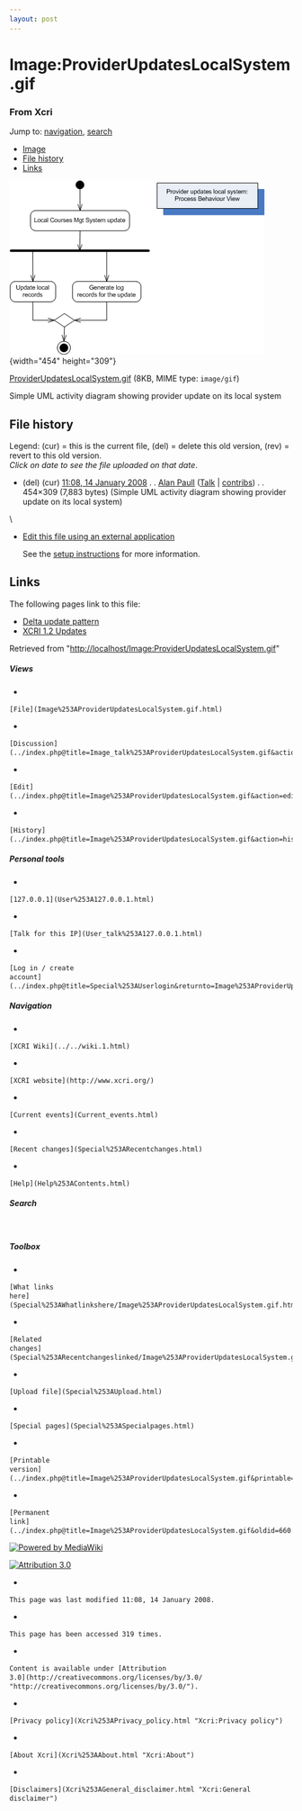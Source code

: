 ```yaml
---
layout: post
---
```


<script>
  (function(i,s,o,g,r,a,m){i['GoogleAnalyticsObject']=r;i[r]=i[r]||function(){
  (i[r].q=i[r].q||[]).push(arguments)},i[r].l=1*new Date();a=s.createElement(o),
  m=s.getElementsByTagName(o)[0];a.async=1;a.src=g;m.parentNode.insertBefore(a,m)
  })(window,document,'script','https://www.google-analytics.com/analytics.js','ga');

  ga('create', 'UA-73710929-3', 'auto');
  ga('send', 'pageview');

</script>







Image:ProviderUpdatesLocalSystem.gif 
====================================













### From Xcri 







Jump to:
[navigation](Image%253AProviderUpdatesLocalSystem.gif.html#column-one),
[search](Image%253AProviderUpdatesLocalSystem.gif.html#searchInput)



-   [Image](Image%253AProviderUpdatesLocalSystem.gif.html#file)
-   [File
    history](Image%253AProviderUpdatesLocalSystem.gif.html#filehistory)
-   [Links](Image%253AProviderUpdatesLocalSystem.gif.html#filelinks)



![Image:ProviderUpdatesLocalSystem.gif](../images/a/a8/ProviderUpdatesLocalSystem.gif){width="454"
height="309"}





[ProviderUpdatesLocalSystem.gif](../images/a/a8/ProviderUpdatesLocalSystem.gif "ProviderUpdatesLocalSystem.gif")‎
 (8KB, MIME type: `image/gif`)



Simple UML activity diagram showing provider update on its local system

File history 
------------

Legend: (cur) = this is the current file, (del) = delete this old
version, (rev) = revert to this old version.\
*Click on date to see the file uploaded on that date*.

-   (del) (cur) [11:08, 14 January
    2008](../images/a/a8/ProviderUpdatesLocalSystem.gif "/wiki/images/a/a8/ProviderUpdatesLocalSystem.gif") .
    . [Alan
    Paull](../index.php@title=User%253AAlan_Paull&action=edit.html "User:Alan Paull")
    ([Talk](../index.php@title=User_talk%253AAlan_Paull&action=edit.html "User talk:Alan Paull")
    |
    [contribs](Special%253AContributions/Alan_Paull.html "Special:Contributions/Alan Paull")) .
    . 454×309 (7,883 bytes) (Simple UML activity
    diagram showing provider update on its local system)

\
-   [Edit this file using an external
    application](../index.php@title=Image%253AProviderUpdatesLocalSystem.gif&action=edit&externaledit=true&mode=file "Image:ProviderUpdatesLocalSystem.gif")
    

    See the [setup
    instructions](http://meta.wikimedia.org/wiki/Help:External_editors "http://meta.wikimedia.org/wiki/Help:External_editors") for more information.

    

Links 
-----

The following pages link to this file:

-   [Delta update
    pattern](Delta_update_pattern.html "Delta update pattern")
-   [XCRI 1.2 Updates](XCRI_1.2_Updates.html "XCRI 1.2 Updates")



Retrieved from
"[http://localhost/Image:ProviderUpdatesLocalSystem.gif](Image%253AProviderUpdatesLocalSystem.gif.html)"

















##### Views



-   

    

    [File](Image%253AProviderUpdatesLocalSystem.gif.html)
-   

    

    [Discussion](../index.php@title=Image_talk%253AProviderUpdatesLocalSystem.gif&action=edit.html)
-   

    

    [Edit](../index.php@title=Image%253AProviderUpdatesLocalSystem.gif&action=edit.html)
-   

    

    [History](../index.php@title=Image%253AProviderUpdatesLocalSystem.gif&action=history.html)







##### Personal tools



-   

    

    [127.0.0.1](User%253A127.0.0.1.html)
-   

    

    [Talk for this IP](User_talk%253A127.0.0.1.html)
-   

    

    [Log in / create
    account](../index.php@title=Special%253AUserlogin&returnto=Image%253AProviderUpdatesLocalSystem.gif.html)











[](../../wiki.1.html "XCRI Wiki")





##### Navigation



-   

    

    [XCRI Wiki](../../wiki.1.html)
-   

    

    [XCRI website](http://www.xcri.org/)
-   

    

    [Current events](Current_events.html)
-   

    

    [Recent changes](Special%253ARecentchanges.html)
-   

    

    [Help](Help%253AContents.html)







##### Search





 









##### Toolbox



-   

    

    [What links
    here](Special%253AWhatlinkshere/Image%253AProviderUpdatesLocalSystem.gif.html)
-   

    

    [Related
    changes](Special%253ARecentchangeslinked/Image%253AProviderUpdatesLocalSystem.gif.html)
-   

    

    [Upload file](Special%253AUpload.html)
-   

    

    [Special pages](Special%253ASpecialpages.html)
-   

    

    [Printable
    version](../index.php@title=Image%253AProviderUpdatesLocalSystem.gif&printable=yes.html)
-   

    

    [Permanent
    link](../index.php@title=Image%253AProviderUpdatesLocalSystem.gif&oldid=660.html)















[![Powered by
MediaWiki](../skins/common/images/poweredby_mediawiki_88x31.png)](http://www.mediawiki.org/)





[![Attribution 3.0
](http://i.creativecommons.org/l/by/3.0/88x31.png)](http://creativecommons.org/licenses/by/3.0/)



-   

    

    This page was last modified 11:08, 14 January 2008.
-   

    

    This page has been accessed 319 times.
-   

    

    Content is available under [Attribution
    3.0](http://creativecommons.org/licenses/by/3.0/ "http://creativecommons.org/licenses/by/3.0/").
-   

    

    [Privacy policy](Xcri%253APrivacy_policy.html "Xcri:Privacy policy")
-   

    

    [About Xcri](Xcri%253AAbout.html "Xcri:About")
-   

    

    [Disclaimers](Xcri%253AGeneral_disclaimer.html "Xcri:General disclaimer")





